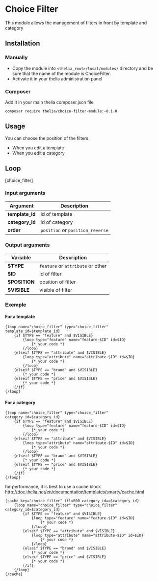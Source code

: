 # Choice Filter

This module allows the management of filters in front by template and category

## Installation

### Manually

* Copy the module into ```<thelia_root>/local/modules/``` directory and be sure that the name of the module is ChoiceFilter.
* Activate it in your thelia administration panel

### Composer

Add it in your main thelia composer.json file

```
composer require thelia/choice-filter-module:~0.1.0
```

## Usage

You can choose the position of the filters
- When you edit a template
- When you edit a category

## Loop

[choice_filter]

### Input arguments

|Argument |Description |
|---      |--- |
|**template_id** | id of template |
|**category_id** | id of category |
|**order** | `position` or `position_reverse` |

### Output arguments

|Variable   |Description |
|---        |--- |
|**$TYPE**    | `feature` or `attribute` or other |
|**$ID**    | id of filter |
|**$POSITION**    | position of filter |
|**$VISIBLE**    | visible of filter |

### Exemple

#### For a template
```smarty
{loop name="choice_filter" type="choice_filter" template_id=$template_id}
    {if $TYPE == "feature" and $VISIBLE}
        {loop type="feature" name="feature-$ID" id=$ID}
            {* your code *}
        {/loop}
    {elseif $TYPE == "attribute" and $VISIBLE}
        {loop type="attribute" name="attribute-$ID" id=$ID}
            {* your code *}
        {/loop}
    {elseif $TYPE == "brand" and $VISIBLE}
        {* your code *}
    {elseif $TYPE == "price" and $VISIBLE}
        {* your code *}
    {/if}
{/loop}
```

#### For a category
```smarty
{loop name="choice_filter" type="choice_filter" category_id=$category_id}
    {if $TYPE == "feature" and $VISIBLE}
        {loop type="feature" name="feature-$ID" id=$ID}
            {* your code *}
        {/loop}
    {elseif $TYPE == "attribute" and $VISIBLE}
        {loop type="attribute" name="attribute-$ID" id=$ID}
            {* your code *}
        {/loop}
    {elseif $TYPE == "brand" and $VISIBLE}
        {* your code *}
    {elseif $TYPE == "price" and $VISIBLE}
        {* your code *}
    {/if}
{/loop}
```

for performance, it is best to use a cache block
http://doc.thelia.net/en/documentation/templates/smarty/cache.html

```smarty
{cache key="choice-filter" ttl=600 category_id==$category_id}
    {loop name="choice_filter" type="choice_filter" category_id=$category_id}
        {if $TYPE == "feature" and $VISIBLE}
            {loop type="feature" name="feature-$ID" id=$ID}
                {* your code *}
            {/loop}
        {elseif $TYPE == "attribute" and $VISIBLE}
            {loop type="attribute" name="attribute-$ID" id=$ID}
                {* your code *}
            {/loop}
        {elseif $TYPE == "brand" and $VISIBLE}
            {* your code *}
        {elseif $TYPE == "price" and $VISIBLE}
            {* your code *}
        {/if}
    {/loop}
{/cache}
```
